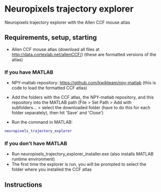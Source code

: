 # Neuropixels trajectory explorer
Neuropixels trajectory explorer with the Allen CCF mouse atlas

## Requirements, setup, starting
- Allen CCF mouse atlas (download all files at http://data.cortexlab.net/allenCCF/)
(these are formatted versions of the atlas)

### If you have MATLAB
- NPY-matlab repository: https://github.com/kwikteam/npy-matlab
(this is code to load the formatted CCF atlas)

- Add the folders with the CCF atlas, the NPY-matlab repository, and this repository into the MATLAB path
(File > Set Path > Add with subfolders... > select the downloaded folder (have to do this for each folder separately), then hit 'Save' and 'Close')

- Run the command in MATLAB:
```matlab
neuropixels_trajectory_explorer
```

### If you don't have MATLAB
- Run neuropixels_trajectory_explorer_installer.exe (also installs MATLAB runtime environment)
- The first time the explorer is run, you will be prompted to select the folder where you installed the CCF atlas

## Instructions
